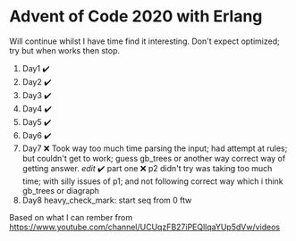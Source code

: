 # Advent of Code 2020 with Erlang


Will continue whilst I have time find it interesting. Don't expect optimized; try but when works then stop.


1. Day1 :heavy_check_mark:
1. Day2 :heavy_check_mark:
1. Day3 :heavy_check_mark:
1. Day4 :heavy_check_mark:
1. Day5 :heavy_check_mark:
1. Day6 :heavy_check_mark:
1. Day7 :x: Took way too much time parsing the input; had attempt at rules; but couldn't get to work; guess gb_trees or another way correct way of getting answer.
*edit* :heavy_check_mark: part one   :x: p2 didn't try was taking too much time; with silly issues of p1; and not following correct way which i think gb_trees or diagraph
1. Day8 heavy_check_mark: start seq from 0 ftw







Based on what I can rember from https://www.youtube.com/channel/UCUqzFB27iPEQllqaYUp5dVw/videos 



